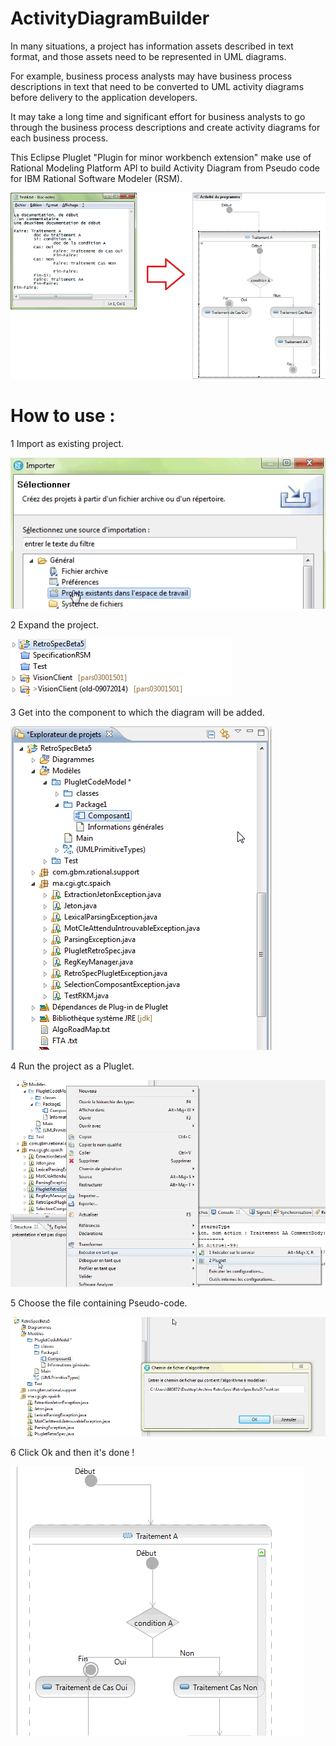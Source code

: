# ActivityDiagramBuilder

In many situations, a project has information assets described in text format, and those assets need to be represented in UML diagrams.

For example, business process analysts may have business process descriptions in text that need to be converted to UML activity diagrams before delivery to the application developers.

It may take a long time and significant effort for business analysts to go through the business process descriptions and create activity diagrams for each business process.

This Eclipse Pluglet "Plugin for minor workbench extension" make use of Rational Modeling Platform API to build Activity Diagram from Pseudo code for IBM Rational Software Modeler (RSM).

![Pseudo code to Activity diagram](/img/adb1.png?raw=true "Optional Title")

# How to use :

1 Import as existing project.

![Pseudo code to Activity diagram](/img/adb2.png?raw=true "Optional Title")

2 Expand the project.

![Pseudo code to Activity diagram](/img/adb3.png?raw=true "Optional Title")

3 Get into the component to which the diagram will be added. 

![Pseudo code to Activity diagram](/img/adb4.png?raw=true "Optional Title")

4 Run the project as a Pluglet.

![Pseudo code to Activity diagram](/img/adb6.png?raw=true "Optional Title")

5 Choose the file containing Pseudo-code.

![Pseudo code to Activity diagram](/img/adb7.png?raw=true "Optional Title")

6 Click Ok and then it's done !

![Pseudo code to Activity diagram](/img/adb8.png?raw=true "Optional Title")


